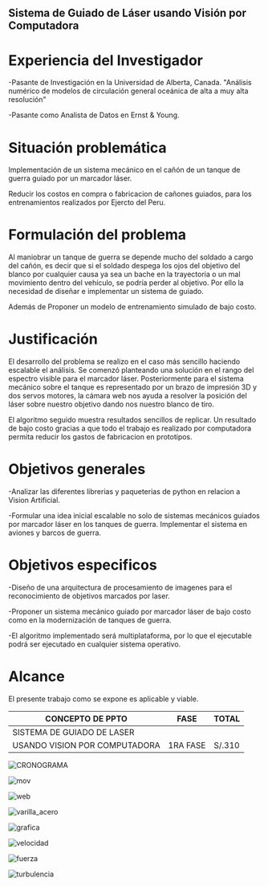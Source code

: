 ## Sistema de Guiado de Láser usando Visión por Computadora
# Experiencia del Investigador

-Pasante de Investigación en la Universidad de Alberta, Canada. "Análisis numérico de modelos de circulación general oceánica de alta a muy alta resolución"

-Pasante como Analista de Datos en Ernst & Young.

# Situación problemática

Implementación de un sistema mecánico en el cañón de un tanque de guerra guiado por un marcador láser.

Reducir los costos en compra o fabricacion de cañones guiados, para los entrenamientos realizados por Ejercto del Peru. 

# Formulación del problema

Al maniobrar un tanque de guerra se depende mucho del soldado a cargo del cañón, es decir que si el soldado despega los ojos del objetivo del blanco por cualquier causa ya sea un bache en la trayectoria o un mal movimiento dentro del vehículo, se podría perder al objetivo. Por ello la necesidad de diseñar e implementar un sistema de guiado.

Además de Proponer un modelo de entrenamiento simulado de bajo costo. 

# Justificación

El desarrollo del problema se realizo en el caso más sencillo haciendo escalable el análisis. Se comenzó planteando una solución en el rango del espectro visible para el marcador láser. Posteriormente para el sistema mecánico sobre el tanque es representado por un brazo de impresión 3D y dos servos motores, la cámara web nos ayuda a resolver la posición del láser sobre nuestro objetivo dando nos nuestro blanco de tiro.

El algoritmo seguido muestra resultados sencillos de replicar. Un resultado de bajo costo gracias a que todo el trabajo es realizado por computadora permita reducir los gastos de fabricacion en prototipos.

# Objetivos generales

-Analizar las diferentes librerias y paqueterias de python en relacion a Vision Artificial.
    
-Formular una idea inicial escalable no solo de sistemas mecánicos guiados por marcador láser en los tanques de guerra. Implementar el sistema en aviones y barcos de guerra.

# Objetivos especificos

-Diseño  de  una  arquitectura  de  procesamiento de imagenes para el reconocimiento de objetivos marcados por laser.
    
-Proponer un sistema mecánico guiado por marcador láser de bajo costo como en la modernización de tanques de guerra.

-El  algoritmo  implementado  será  multiplataforma,  por  lo  que  el  ejecutable podrá  ser  ejecutado  en  cualquier  sistema  operativo.

# Alcance

El presente trabajo como se expone es aplicable y viable.  


| CONCEPTO DE PPTO              |     FASE      |   TOTAL      |
| -------------                 | ------------- |------------- |
| SISTEMA DE GUIADO DE LASER    |               |              |
|USANDO VISION POR COMPUTADORA  |    1RA FASE   |   S/.310     |




![CRONOGRAMA](https://github.com/M-O-R-P-H-E-U-S/Design-of-an-electromagnetic-accelerator/blob/main/CRONOGRAMA.jpg)


![mov](https://github.com/M-O-R-P-H-E-U-S/Design-of-an-electromagnetic-accelerator/blob/main/mov.jpeg)




![web](https://github.com/M-O-R-P-H-E-U-S/Design-of-an-electromagnetic-accelerator/blob/main/web.jpeg)




![varilla_acero](https://github.com/M-O-R-P-H-E-U-S/Design-of-an-electromagnetic-accelerator/blob/main/varilla_acero.jpeg)



![grafica](https://github.com/M-O-R-P-H-E-U-S/Design-of-an-electromagnetic-accelerator/blob/main/grafica.jpeg)


![velocidad](https://github.com/M-O-R-P-H-E-U-S/Design-of-an-electromagnetic-accelerator/blob/main/velocidad.jpeg)


![fuerza](https://github.com/M-O-R-P-H-E-U-S/Design-of-an-electromagnetic-accelerator/blob/main/fuerza.jpeg)



![turbulencia](https://github.com/M-O-R-P-H-E-U-S/Design-of-an-electromagnetic-accelerator/blob/main/turbulencia.jpeg)













